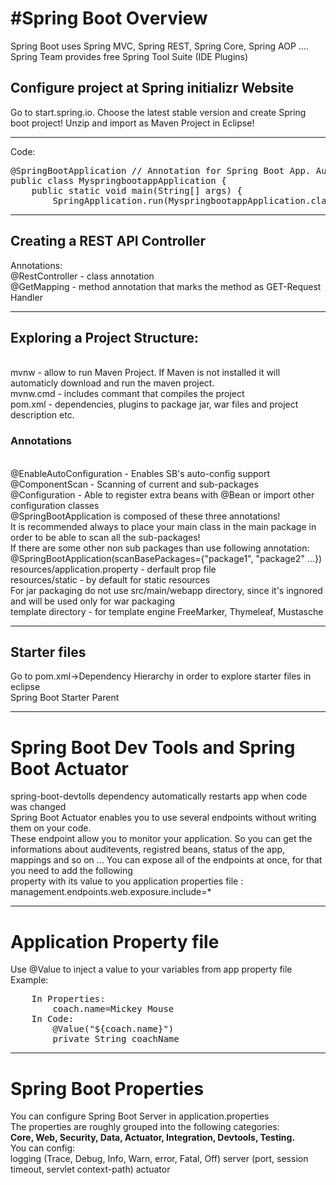 <h1>#Spring Boot Overview</h1>
Spring Boot uses Spring MVC, Spring REST, Spring Core, Spring AOP ....
Spring Team provides free Spring Tool Suite (IDE Plugins)
<h2>Configure project at Spring initializr Website</h2> 
  Go to start.spring.io. Choose the latest stable version and create Spring boot project! Unzip and import as Maven Project in Eclipse! 
<hr>
Code: <br>
<pre>
@SpringBootApplication // Annotation for Spring Boot App. Auto config
public class MyspringbootappApplication {
	public static void main(String[] args) {
		SpringApplication.run(MyspringbootappApplication.class, args); // run the app
</pre>
<hr>
<h2>Creating a REST API Controller</h2>
Annotations:<br>
@RestController - class annotation<br>
@GetMapping - method annotation that marks the method as GET-Request Handler
<hr>
<h2>Exploring a Project Structure:</h2><br>
mvnw - allow to run Maven Project. If Maven is not installed it will automaticly download and run the maven project.<br>
mvnw.cmd - includes commant that compiles the project<br>
pom.xml - dependencies, plugins to package jar, war files and project description etc.<br>
<h3>Annotations</h3><br>
@EnableAutoConfiguration - Enables SB's auto-config support<br>
@ComponentScan - Scanning of current and sub-packages<br>
@Configuration - Able to register extra beans with @Bean or import other configuration classes <br>
@SpringBootApplication is composed of these three annotations!<br>
It is recommended always to place your main class in the main package in order to be able to scan all the sub-packages!<br>
If there are some other non sub packages than use following annotation:<br>
@SpringBootApplication(scanBasePackages={"package1", "package2" ...})<br>
resources/application.property - derfault prop file<br>
resources/static - by default for static resources<br>
For jar packaging do not use src/main/webapp directory, since it's ingnored and will be used only for war packaging <br>
template directory - for template engine FreeMarker, Thymeleaf, Mustasche<hr>
<h2>Starter files</h2>
Go to pom.xml->Dependency Hierarchy in order to explore starter files in eclipse<br>  
Spring Boot Starter Parent<hr>
<h1>Spring Boot Dev Tools and Spring Boot Actuator</h1>
spring-boot-devtolls dependency automatically restarts app when code was changed<br>
Spring Boot Actuator enables you to use several endpoints without writing them on your code. <br>
These endpoint allow you to monitor your application. So you can get the informations about auditevents, registred beans, status of the app, mappings and so on ...
You can expose all of the endpoints at once, for that you need to add the following<br> property with its value to you application properties file :<br>
management.endpoints.web.exposure.include=* <hr>
<h1>Application Property file</h1>
Use @Value to inject a value to your variables from app property file<br>
Example:<br>
<pre>
	In Properties:  
		coach.name=Mickey Mouse
	In Code: 
		@Value("${coach.name}")
		private String coachName
</pre>
<hr>
<h1>Spring Boot Properties</h1>
You can configure Spring Boot Server in application.properties<br>
The properties are roughly grouped into the following categories:<br>
	<b>Core, Web, Security, Data, Actuator, Integration, Devtools, Testing.</b><br>
You can config:<br>
 	logging (Trace, Debug, Info, Warn, error, Fatal, Off)
	server (port, session timeout, servlet context-path)
	actuator<br>


